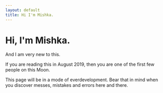 ```yaml
--- 
layout: default
title: Hi I'm Mishka.
---
```


# Hi, I'm Mishka.

And I am very new to this.

If you are reading this in August 2019, then you are one of the first few people on this Moon.

This page will be in a mode of everdevelopment. Bear that in mind when you discover messes, mistakes and errors here and there.